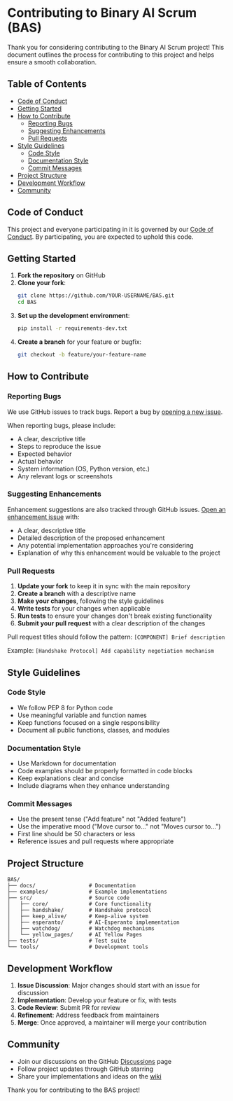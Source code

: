# Contributing to Binary AI Scrum (BAS)

Thank you for considering contributing to the Binary AI Scrum project! This document outlines the process for contributing to this project and helps ensure a smooth collaboration.

## Table of Contents

- [Code of Conduct](#code-of-conduct)
- [Getting Started](#getting-started)
- [How to Contribute](#how-to-contribute)
  - [Reporting Bugs](#reporting-bugs)
  - [Suggesting Enhancements](#suggesting-enhancements)
  - [Pull Requests](#pull-requests)
- [Style Guidelines](#style-guidelines)
  - [Code Style](#code-style)
  - [Documentation Style](#documentation-style)
  - [Commit Messages](#commit-messages)
- [Project Structure](#project-structure)
- [Development Workflow](#development-workflow)
- [Community](#community)

## Code of Conduct

This project and everyone participating in it is governed by our [Code of Conduct](CODE_OF_CONDUCT.md). By participating, you are expected to uphold this code.

## Getting Started

1. **Fork the repository** on GitHub
2. **Clone your fork**:
   ```bash
   git clone https://github.com/YOUR-USERNAME/BAS.git
   cd BAS
   ```
3. **Set up the development environment**:
   ```bash
   pip install -r requirements-dev.txt
   ```
4. **Create a branch** for your feature or bugfix:
   ```bash
   git checkout -b feature/your-feature-name
   ```

## How to Contribute

### Reporting Bugs

We use GitHub issues to track bugs. Report a bug by [opening a new issue](https://github.com/mAiFriend/BAS/issues/new?template=bug_report.md).

When reporting bugs, please include:
- A clear, descriptive title
- Steps to reproduce the issue
- Expected behavior
- Actual behavior
- System information (OS, Python version, etc.)
- Any relevant logs or screenshots

### Suggesting Enhancements

Enhancement suggestions are also tracked through GitHub issues. [Open an enhancement issue](https://github.com/mAiFriend/BAS/issues/new?template=feature_request.md) with:

- A clear, descriptive title
- Detailed description of the proposed enhancement
- Any potential implementation approaches you're considering
- Explanation of why this enhancement would be valuable to the project

### Pull Requests

1. **Update your fork** to keep it in sync with the main repository
2. **Create a branch** with a descriptive name
3. **Make your changes**, following the style guidelines
4. **Write tests** for your changes when applicable
5. **Run tests** to ensure your changes don't break existing functionality
6. **Submit your pull request** with a clear description of the changes

Pull request titles should follow the pattern: `[COMPONENT] Brief description`

Example: `[Handshake Protocol] Add capability negotiation mechanism`

## Style Guidelines

### Code Style

- We follow PEP 8 for Python code
- Use meaningful variable and function names
- Keep functions focused on a single responsibility
- Document all public functions, classes, and modules

### Documentation Style

- Use Markdown for documentation
- Code examples should be properly formatted in code blocks
- Keep explanations clear and concise
- Include diagrams when they enhance understanding

### Commit Messages

- Use the present tense ("Add feature" not "Added feature")
- Use the imperative mood ("Move cursor to..." not "Moves cursor to...")
- First line should be 50 characters or less
- Reference issues and pull requests where appropriate

## Project Structure

```
BAS/
├── docs/                 # Documentation
├── examples/             # Example implementations
├── src/                  # Source code
│   ├── core/             # Core functionality
│   ├── handshake/        # Handshake protocol
│   ├── keep_alive/       # Keep-alive system
│   ├── esperanto/        # AI-Esperanto implementation
│   ├── watchdog/         # Watchdog mechanisms
│   └── yellow_pages/     # AI Yellow Pages
├── tests/                # Test suite
└── tools/                # Development tools
```

## Development Workflow

1. **Issue Discussion**: Major changes should start with an issue for discussion
2. **Implementation**: Develop your feature or fix, with tests
3. **Code Review**: Submit PR for review
4. **Refinement**: Address feedback from maintainers
5. **Merge**: Once approved, a maintainer will merge your contribution

## Community

- Join our discussions on the GitHub [Discussions](https://github.com/mAiFriend/BAS/discussions) page
- Follow project updates through GitHub starring
- Share your implementations and ideas on the [wiki](https://github.com/mAiFriend/BAS/wiki)

Thank you for contributing to the BAS project!
